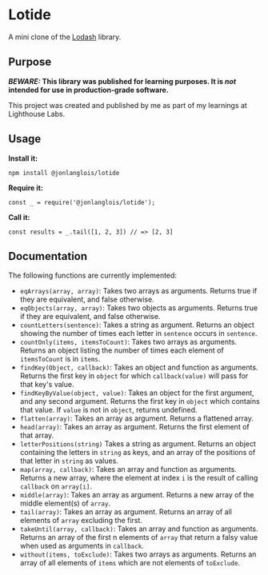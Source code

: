 # Lotide

A mini clone of the [Lodash](https://lodash.com) library.

## Purpose

**_BEWARE:_ This library was published for learning purposes. It is _not_ intended for use in production-grade software.**

This project was created and published by me as part of my learnings at Lighthouse Labs. 

## Usage

**Install it:**

`npm install @jonlanglois/lotide`

**Require it:**

`const _ = require('@jonlanglois/lotide');`

**Call it:**

`const results = _.tail([1, 2, 3]) // => [2, 3]`

## Documentation

The following functions are currently implemented:

* `eqArrays(array, array)`: Takes two arrays as arguments. Returns true if they are equivalent, and false otherwise.
* `eqObjects(array, array)`: Takes two objects as arguments. Returns true if they are equivalent, and false otherwise.
* `countLetters(sentence)`: Takes a string as argument. Returns an object showing the number of times each letter in `sentence` occurs in `sentence`.
* `countOnly(items, itemsToCount)`: Takes two arrays as arguments. Returns an object listing the number of times each element of `itemsToCount` is in `items`.
* `findKey(Object, callback)`: Takes an object and function as arguments. Returns the first key in `object` for which `callback(value)` will pass for that key's value.
* `findKeyByValue(object, value)`: Takes an object for the first argument, and any second argument. Returns the first key in `object` which contains that value.
If `value` is not in `object`, returns undefined.
* `flatten(array)`: Takes an array as argument. Returns a flattened array.
* `head(array)`: Takes an array as argument. Returns the first element of that array.
* `letterPositions(string)` Takes a string as argument. Returns an object containing the letters in `string` as keys, and an array of the positions of that letter in `string` as values.
* `map(array, callback)`: Takes an array and function as arguments. Returns a new array, where the element at index `i` is the result of calling `callback` on `array[i]`.
* `middle(array)`: Takes an array as argument. Returns a new array of the middle element(s) of `array`.
* `tail(array)`: Takes an array as argument. Returns an array of all elements of `array` excluding the first.
* `takeUntil(array, callback)`: Takes an array and function as arguments. Returns an array of the first n elements of `array` that return a falsy value when used as arguments in `callback`.
* `without(items, toExclude)`: Takes two arrays as arguments. Returns an array of all elements of `items` which are not elements of `toExclude`.

